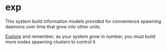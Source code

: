 # exp

This system build information models provided for convenience spawning daemons over time that grow into other units.

[Explore](https://github.com/spacebeam) and remember; as your system grow in number, you must build more nodes spawning clusters to control it.
